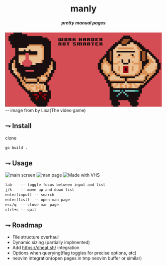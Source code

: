 <div align="center">
  
# manly
##### pretty manual pages
</div>

![manly](manly.png)
-- image from by Lisa(The video game)

## ⇁ Install
clone
```bash
go build .
```

## ⇁ Usage
![main screen](https://i.imgur.com/95dvNn3.png)
![man page](https://i.imgur.com/B8MmyMh.png)
![Made with VHS](https://vhs.charm.sh/vhs-6g0TiYIBhxtctgy1Fo5JtY.gif)

```
tab    -- toggle focus between input and list
j/k    -- move up and down list
enter(input) -- search
enter(list)  -- open man page
esc/q  -- close man page
ctrl+c -- quit
```

## ⇁ Roadmap
- File structure overhaul
- Dynamic sizing (partially implmented)
- Add https://cheat.sh/ integration
- Options when querying(flag toggles for precise options, etc)
- neovim integration(open pages in tmp neovim buffer or similar)
